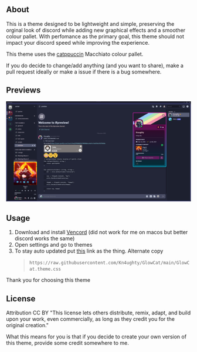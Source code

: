 ## About
This is a theme designed to be lightweight and simple, preserving the orginal look of discord while adding new graphical effects and a smoother colour pallet. With perfomance as the primary goal, this theme should not impact your discord speed while improving the experience.

This theme uses the [catppuccin](https://github.com/catppuccin/catppuccin) Macchiato colour pallet. 

If you do decide to change/add anything (and you want to share), make a pull request ideally or make a issue if there is a bug somewhere.

## Previews
<img src="assets/Screenshot1.png"/>

## Usage

1. Download and install [Vencord](https://vencord.dev/) (did not work for me on macos but better discord works the same)
2. Open settings and go to themes
3. To stay auto updated put [this](https://raw.githubusercontent.com/Kn4ughty/GlowCat/main/GlowCat.theme.css) link as the thing.
    Alternate copy
    > `https://raw.githubusercontent.com/Kn4ughty/GlowCat/main/GlowCat.theme.css`

Thank you for choosing this theme

## License
Attribution
CC BY
"This license lets others distribute, remix, adapt, and build upon your work, even commercially, as long as they credit you for the original creation."

What this means for you is that if you decide to create your own version of this theme, provide some credit somewhere to me. 
